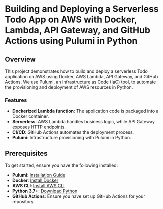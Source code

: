 # Building and Deploying a Serverless Todo App on AWS with Docker, Lambda, API Gateway, and GitHub Actions using Pulumi in Python

## Overview

This project demonstrates how to build and deploy a serverless Todo application on AWS using Docker, AWS Lambda, API Gateway, and GitHub Actions. We use Pulumi, an Infrastructure as Code (IaC) tool, to automate the provisioning and deployment of AWS resources in Python.

### Features
- **Dockerized Lambda function**: The application code is packaged into a Docker container.
- **Serverless**: AWS Lambda handles business logic, while API Gateway exposes HTTP endpoints.
- **CI/CD**: GitHub Actions automates the deployment process.
- **Pulumi**: Infrastructure provisioning with Pulumi in Python.

## Prerequisites

To get started, ensure you have the following installed:

- **Pulumi**: [Installation Guide](https://www.pulumi.com/docs/get-started/install/)
- **Docker**: [Install Docker](https://www.docker.com/get-started)
- **AWS CLI**: [Install AWS CLI](https://docs.aws.amazon.com/cli/latest/userguide/getting-started-install.html)
- **Python 3.7+**: [Download Python](https://www.python.org/downloads/)
- **GitHub Actions**: Ensure you have set up GitHub Actions for your repository.




